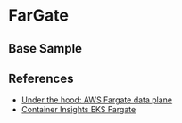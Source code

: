 # FarGate

## Base Sample




## References

* [Under the hood: AWS Fargate data plane](https://aws.amazon.com/blogs/containers/under-the-hood-fargate-data-plane/)
* [Container Insights EKS Fargate](https://aws-otel.github.io/docs/getting-started/container-insights/eks-fargate/)




